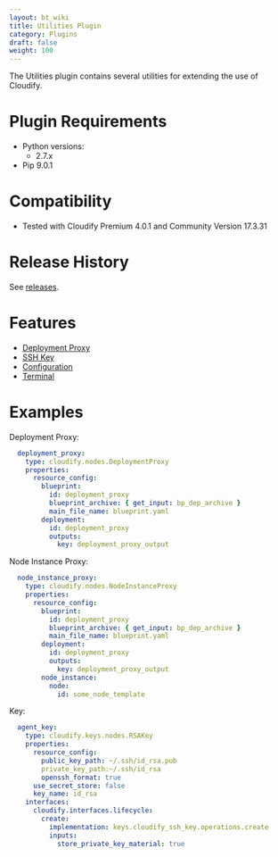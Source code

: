 ```yaml
---
layout: bt_wiki
title: Utilities Plugin
category: Plugins
draft: false
weight: 100
---
```



The Utilities plugin contains several utilities for extending the use of Cloudify.


# Plugin Requirements

* Python versions:
  * 2.7.x
* Pip 9.0.1


# Compatibility

* Tested with Cloudify Premium 4.0.1 and Community Version 17.3.31


# Release History

See [releases](https://github.com/cloudify-incubator/cloudify-utilities-plugin/releases).


# Features

- [Deployment Proxy](https://github.com/cloudify-incubator/cloudify-utilities-plugin/blob/master/cloudify_deployment_proxy/README.md)
- [SSH Key](https://github.com/cloudify-incubator/cloudify-utilities-plugin/blob/master/cloudify_ssh_key/README.md)
- [Configuration](https://github.com/cloudify-incubator/cloudify-utilities-plugin/blob/master/cloudify_configuration/README.md)
- [Terminal](https://github.com/cloudify-incubator/cloudify-utilities-plugin/blob/master/cloudify_terminal/README.md)


# Examples


Deployment Proxy:

```yaml
  deployment_proxy:
    type: cloudify.nodes.DeploymentProxy
    properties:
      resource_config:
        blueprint:
          id: deployment_proxy
          blueprint_archive: { get_input: bp_dep_archive }
          main_file_name: blueprint.yaml
        deployment:
          id: deployment_proxy
          outputs:
            key: deployment_proxy_output
```


Node Instance Proxy:

```yaml
  node_instance_proxy:
    type: cloudify.nodes.NodeInstanceProxy
    properties:
      resource_config:
        blueprint:
          id: deployment_proxy
          blueprint_archive: { get_input: bp_dep_archive }
          main_file_name: blueprint.yaml
        deployment:
          id: deployment_proxy
          outputs:
            key: deployment_proxy_output
        node_instance:
          node:
            id: some_node_template
```


Key:

```yaml
  agent_key:
    type: cloudify.keys.nodes.RSAKey
    properties:
      resource_config:
        public_key_path: ~/.ssh/id_rsa.pub
        private_key_path:~/.ssh/id_rsa
        openssh_format: true
      use_secret_store: false
      key_name: id_rsa
    interfaces:
      cloudify.interfaces.lifecycle:
        create:
          implementation: keys.cloudify_ssh_key.operations.create
          inputs:
            store_private_key_material: true
```


